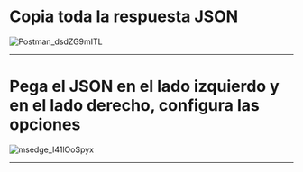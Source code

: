 <h1>Copia toda la respuesta JSON</h1>

![Postman_dsdZG9mITL](https://github.com/user-attachments/assets/311ab3f7-106a-4c3c-b571-9018b70b5407)

<hr>

<h1>Pega el JSON en el lado izquierdo y en el lado derecho, configura las opciones</h1>

![msedge_I41lOoSpyx](https://github.com/user-attachments/assets/e67fdea7-3b64-4a91-9527-b8fcef23bff1)

<hr>

